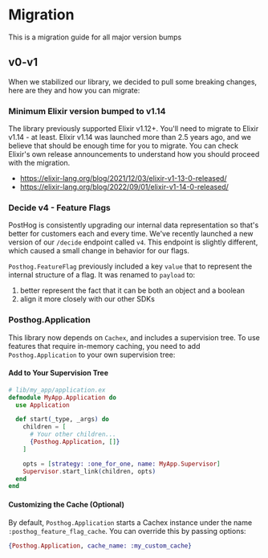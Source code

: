 # Migration

This is a migration guide for all major version bumps

## v0-v1

When we stabilized our library, we decided to pull some breaking changes, here are they and how you can migrate:

### Minimum Elixir version bumped to v1.14

The library previously supported Elixir v1.12+. You'll need to migrate to Elixir v1.14 - at least. Elixir v1.14 was launched more than 2.5 years ago, and we believe that should be enough time for you to migrate. You can check Elixir's own release announcements to understand how you should proceed with the migration.

- https://elixir-lang.org/blog/2021/12/03/elixir-v1-13-0-released/
- https://elixir-lang.org/blog/2022/09/01/elixir-v1-14-0-released/

### Decide v4 - Feature Flags

PostHog is consistently upgrading our internal data representation so that's better for customers each and every time. We've recently launched a new version of our `/decide` endpoint called `v4`. This endpoint is slightly different, which caused a small change in behavior for our flags.

`Posthog.FeatureFlag` previously included a key `value` that to represent the internal structure of a flag. It was renamed to `payload` to:

1. better represent the fact that it can be both an object and a boolean
2. align it more closely with our other SDKs

### Posthog.Application

This library now depends on `Cachex`, and includes a supervision tree. To use features that require in-memory caching, you need to add `Posthog.Application` to your own supervision tree:

#### Add to Your Supervision Tree

```elixir
# lib/my_app/application.ex
defmodule MyApp.Application do
  use Application

  def start(_type, _args) do
    children = [
      # Your other children...
      {Posthog.Application, []}
    ]

    opts = [strategy: :one_for_one, name: MyApp.Supervisor]
    Supervisor.start_link(children, opts)
  end
end
```

#### Customizing the Cache (Optional)

By default, `Posthog.Application` starts a Cachex instance under the name `:posthog_feature_flag_cache`. You can override this by passing options:

```elixir
{Posthog.Application, cache_name: :my_custom_cache}
```
